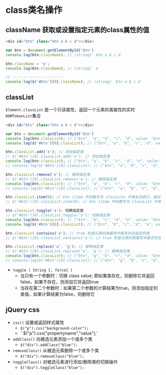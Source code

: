 # class类名操作

## className 获取或设置指定元素的class属性的值

```js
<div id="btn" class="btn a b c d"></div>

var btn = document.getElementById('btn')
console.log(btn.className); // (string)  btn a b c d

btn.className = 'e';
console.log(btn.className); // (string)  e

// ------------------------
console.log($('#btn')[0].className); // (string)  btn a b c d

```

## classList

`Element.classList` 是一个只读属性，返回一个元素的类属性的实时`DOMTokenList`集合

```js
<div id="btn" class="btn a b c d"></div>

var btn = document.getElementById('btn')
console.log(btn.classList); // ["btn", "a", "b", "c", "d", value: "btn a b c d"]
console.log($('#btn')[0].classList); // ["btn", "a", "b", "c", "d", value: "btn a b c d"]

btn.classList.add('e'); // 添加指定类
// $('#btn')[0].classList.add('e'); // 添加指定类
console.log(btn.classList); // ["btn", "a", "b", "c", "d", "e", value: "btn a b c d e"]
// console.log($('#btn')[0].classList); // ["btn", "a", "b", "c", "d", "e", value: "btn a b c d e"]

btn.classList.remove('e'); // 删除指定类
// $('#btn')[0].classList.remove('e'); // 删除指定类
console.log(btn.classList); // ["btn", "a", "b", "c", "d", value: "btn a b c d"]
// console.log($('#btn')[0].classList); // ["btn", "a", "b", "c", "d", value: "btn a b c d"]

btn.classList.item(0); // btn (item 中的数字为 classList 中类名的索引，超出classList索引值后返回 null)
// $('#btn')[0].classList.item(0); // btn (item 中的数字为 classList 中类名的索引，超出classList索引值后返回 null)

btn.classList.toggle('a'); 切换指定类
// $('#btn')[0].classList.toggle('a'); 切换指定类
console.log(btn.classList); // ["btn", "b", "c", "d", "e", value: "btn b c d e"]
console.log($('#btn')[0].classList); // ["btn", "b", "c", "d", "e", value: "btn b c d e"]

btn.classList.contains('a'); // true 检查元素的类属性中是否存在指定的类
// $('#btn')[0].classList.contains('a'); // true 检查元素的类属性中是否存在指定的类

btn.classList.replace('a', 'g'); // 替换指定类
// $('#btn')[0].classList.replace('a', 'g'); // 替换指定类
console.log(btn.classList); // ["btn", "g", "b", "c", "d", value: "btn g b c d"]
// console.log($('#btn')[0].classList); // ["btn", "g", "b", "c", "d", value: "btn g b c d"]
```

- `toggle ( String [, force] )`
  - 当只有一个参数时：切换 class value; 即如果类存在，则删除它并返回false，如果不存在，则添加它并返回true
  - 当存在第二个参数时：如果第二个参数的计算结果为true，则添加指定的类值，如果计算结果为false，则删除它

## jQuery css

- `css()` 设置或返回样式属性
  - `$("p").css("background-color");`
  - ``$("p").css("propertyname","value");`
- `addClass()` 向被选元素添加一个或多个类
  - `$("div").addClass("blue");`
- `removeClass()` 从被选元素删除一个或多个类
  - `$("div").removeClass("blue");`
- `toggleClass()` 对被选元素进行添加/删除类的切换操作
  - `$("div").toggleClass("blue");`
